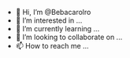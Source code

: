 - 👋 Hi, I’m @Bebacarolro
- 👀 I’m interested in ...
- 🌱 I’m currently learning ...
- 💞️ I’m looking to collaborate on ...
- 📫 How to reach me ...

<!---
Bebacarolro/Bebacarolro is a ✨ special ✨ repository because its `README.md` (this file) appears on your GitHub profile.
You can click the Preview link to take a look at your changes.
--->
